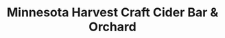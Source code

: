 ---
title: "Minnesota Harvest Craft Cider Bar & Orchard"
url: /jordan/minnesota-harvest-craft-cider-bar-and-orchard/
shop: farm
---